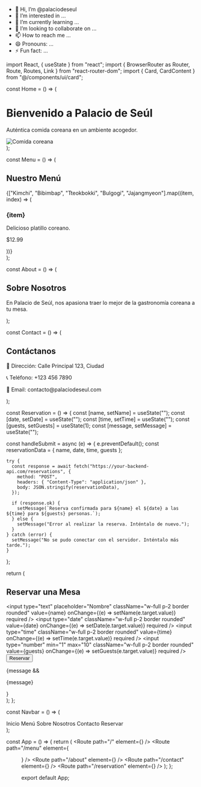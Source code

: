 - 👋 Hi, I’m @palaciodeseul
- 👀 I’m interested in ...
- 🌱 I’m currently learning ...
- 💞️ I’m looking to collaborate on ...
- 📫 How to reach me ...
- 😄 Pronouns: ...
- ⚡ Fun fact: ...

<!---
palaciodeseul/palaciodeseul is a ✨ special ✨ repository because its `README.md` (this file) appears on your GitHub profile.
You can click the Preview link to take a look at your changes.
--->
import React, { useState } from "react";
import { BrowserRouter as Router, Route, Routes, Link } from "react-router-dom";
import { Card, CardContent } from "@/components/ui/card";

const Home = () => (
  <div className="text-center p-10">
    <h1 className="text-4xl font-bold">Bienvenido a Palacio de Seúl</h1>
    <p className="mt-4">Auténtica comida coreana en un ambiente acogedor.</p>
    <img
      src="https://source.unsplash.com/800x400/?korean-food"
      alt="Comida coreana"
      className="rounded-xl mt-4 mx-auto"
    />
  </div>
);

const Menu = () => (
  <div className="p-10">
    <h2 className="text-3xl font-bold mb-4">Nuestro Menú</h2>
    <div className="grid grid-cols-1 md:grid-cols-2 lg:grid-cols-3 gap-4">
      {["Kimchi", "Bibimbap", "Tteokbokki", "Bulgogi", "Jajangmyeon"].map((item, index) => (
        <Card key={index} className="p-4 shadow-lg">
          <CardContent>
            <h3 className="text-xl font-semibold">{item}</h3>
            <p>Delicioso platillo coreano.</p>
            <p className="text-lg font-bold mt-2">$12.99</p>
          </CardContent>
        </Card>
      ))}
    </div>
  </div>
);

const About = () => (
  <div className="p-10 text-center">
    <h2 className="text-3xl font-bold">Sobre Nosotros</h2>
    <p className="mt-4">En Palacio de Seúl, nos apasiona traer lo mejor de la gastronomía coreana a tu mesa.</p>
  </div>
);

const Contact = () => (
  <div className="p-10 text-center">
    <h2 className="text-3xl font-bold">Contáctanos</h2>
    <p className="mt-4">📍 Dirección: Calle Principal 123, Ciudad</p>
    <p>📞 Teléfono: +123 456 7890</p>
    <p>📧 Email: contacto@palaciodeseul.com</p>
  </div>
);

const Reservation = () => {
  const [name, setName] = useState("");
  const [date, setDate] = useState("");
  const [time, setTime] = useState("");
  const [guests, setGuests] = useState(1);
  const [message, setMessage] = useState("");

  const handleSubmit = async (e) => {
    e.preventDefault();
    const reservationData = { name, date, time, guests };

    try {
      const response = await fetch("https://your-backend-api.com/reservations", {
        method: "POST",
        headers: { "Content-Type": "application/json" },
        body: JSON.stringify(reservationData),
      });

      if (response.ok) {
        setMessage(`Reserva confirmada para ${name} el ${date} a las ${time} para ${guests} personas.`);
      } else {
        setMessage("Error al realizar la reserva. Inténtalo de nuevo.");
      }
    } catch (error) {
      setMessage("No se pudo conectar con el servidor. Inténtalo más tarde.");
    }
  };

  return (
    <div className="p-10 text-center">
      <h2 className="text-3xl font-bold">Reservar una Mesa</h2>
      <form onSubmit={handleSubmit} className="mt-4 space-y-4 max-w-md mx-auto">
        <input type="text" placeholder="Nombre" className="w-full p-2 border rounded" value={name} onChange={(e) => setName(e.target.value)} required />
        <input type="date" className="w-full p-2 border rounded" value={date} onChange={(e) => setDate(e.target.value)} required />
        <input type="time" className="w-full p-2 border rounded" value={time} onChange={(e) => setTime(e.target.value)} required />
        <input type="number" min="1" max="10" className="w-full p-2 border rounded" value={guests} onChange={(e) => setGuests(e.target.value)} required />
        <button type="submit" className="bg-gray-800 text-white px-4 py-2 rounded">Reservar</button>
      </form>
      {message && <p className="mt-4 text-green-600 font-bold">{message}</p>}
    </div>
  );
};

const Navbar = () => (
  <nav className="bg-gray-800 p-4 text-white flex justify-around">
    <Link to="/" className="hover:text-gray-300">Inicio</Link>
    <Link to="/menu" className="hover:text-gray-300">Menú</Link>
    <Link to="/about" className="hover:text-gray-300">Sobre Nosotros</Link>
    <Link to="/contact" className="hover:text-gray-300">Contacto</Link>
    <Link to="/reservation" className="hover:text-gray-300">Reservar</Link>
  </nav>
);

const App = () => {
  return (
    <Router>
      <Navbar />
      <Routes>
        <Route path="/" element={<Home />} />
        <Route path="/menu" element={<Menu />} />
        <Route path="/about" element={<About />} />
        <Route path="/contact" element={<Contact />} />
        <Route path="/reservation" element={<Reservation />} />
      </Routes>
    </Router>
  );
};

export default App;
